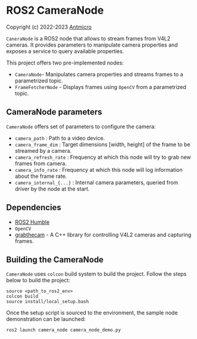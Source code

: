 # ROS2 CameraNode

Copyright (c) 2022-2023 [Antmicro](https://www.antmicro.com)

`CaneraNode` is a ROS2 node that allows to stream frames from V4L2 cameras.
It provides parameters to manipulate camera properties and exposes a service to query available properties.

This project offers two pre-implemented nodes:
* `CameraNode`- Manipulates camera properties and streams frames to a parametrized topic.
* `FrameFetcherNode` - Displays frames using `OpenCV` from a parametrized topic.

## CameraNode parameters

`CameraNode` offers set of parameters to configure the camera:
* `camera_path` : Path to a video device.
* `camera_frame_dim` : Target dimensions [width, height] of the frame to be streamed by a camera.
* `camera_refresh_rate` : Frequency at which this node will try to grab new frames from camera.
* `camera_info_rate` : Frequency at which this node will log information about the frame rate.
* `camera_internal_{...}` : Internal camera parameters, queried from driver by the node at the start.

## Dependencies

* [ROS2 Humble](https://docs.ros.org/en/humble/index.html)
* `OpenCV`
* [grabthecam](https://github.com/antmicro/grabthecam) - A C++ library for controlling V4L2 cameras and capturing frames.

## Building the CameraNode

`CameraNode` uses `colcon` build system to build the project.
Follow the steps below to build the project:
```
source <path_to_ros2_env>
colcon build
source install/local_setup.bash
```

Once the setup script is sourced to the environment, the sample node demonstration can be launched:
```
ros2 launch camera_node camera_node_demo.py
```
